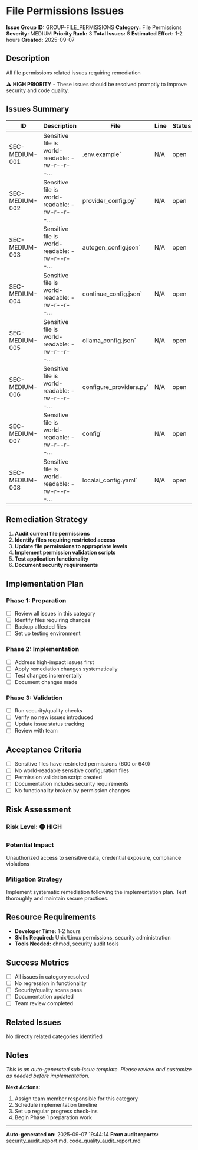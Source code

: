 # File Permissions Issues

**Issue Group ID:** GROUP-FILE_PERMISSIONS
**Category:** File Permissions
**Severity:** MEDIUM
**Priority Rank:** 3
**Total Issues:** 8
**Estimated Effort:** 1-2 hours
**Created:** 2025-09-07

## Description

All file permissions related issues requiring remediation

⚠️ **HIGH PRIORITY** - These issues should be resolved promptly to improve security and code quality.

## Issues Summary

| ID | Description | File | Line | Status |
|-----|-------------|------|------|--------|
| SEC-MEDIUM-001 | Sensitive file is world-readable: -rw-r--r--... | .env.example` | N/A | open |
| SEC-MEDIUM-002 | Sensitive file is world-readable: -rw-r--r--... | provider_config.py` | N/A | open |
| SEC-MEDIUM-003 | Sensitive file is world-readable: -rw-r--r--... | autogen_config.json` | N/A | open |
| SEC-MEDIUM-004 | Sensitive file is world-readable: -rw-r--r--... | continue_config.json` | N/A | open |
| SEC-MEDIUM-005 | Sensitive file is world-readable: -rw-r--r--... | ollama_config.json` | N/A | open |
| SEC-MEDIUM-006 | Sensitive file is world-readable: -rw-r--r--... | configure_providers.py` | N/A | open |
| SEC-MEDIUM-007 | Sensitive file is world-readable: -rw-r--r--... | config` | N/A | open |
| SEC-MEDIUM-008 | Sensitive file is world-readable: -rw-r--r--... | localai_config.yaml` | N/A | open |


## Remediation Strategy

1. **Audit current file permissions**
2. **Identify files requiring restricted access**
3. **Update file permissions to appropriate levels**
4. **Implement permission validation scripts**
5. **Test application functionality**
6. **Document security requirements**

## Implementation Plan

### Phase 1: Preparation
- [ ] Review all issues in this category
- [ ] Identify files requiring changes
- [ ] Backup affected files
- [ ] Set up testing environment

### Phase 2: Implementation
- [ ] Address high-impact issues first
- [ ] Apply remediation changes systematically
- [ ] Test changes incrementally
- [ ] Document changes made

### Phase 3: Validation
- [ ] Run security/quality checks
- [ ] Verify no new issues introduced
- [ ] Update issue status tracking
- [ ] Review with team

## Acceptance Criteria

- [ ] Sensitive files have restricted permissions (600 or 640)
- [ ] No world-readable sensitive configuration files
- [ ] Permission validation script created
- [ ] Documentation includes security requirements
- [ ] No functionality broken by permission changes

## Risk Assessment

### Risk Level: 🟡 HIGH

### Potential Impact
Unauthorized access to sensitive data, credential exposure, compliance violations

### Mitigation Strategy
Implement systematic remediation following the implementation plan. Test thoroughly and maintain secure practices.

## Resource Requirements

- **Developer Time:** 1-2 hours
- **Skills Required:** Unix/Linux permissions, security administration
- **Tools Needed:** chmod, security audit tools

## Success Metrics

- [ ] All issues in category resolved
- [ ] No regression in functionality
- [ ] Security/quality scans pass
- [ ] Documentation updated
- [ ] Team review completed

## Related Issues

No directly related categories identified

## Notes

*This is an auto-generated sub-issue template. Please review and customize as needed before implementation.*

**Next Actions:**
1. Assign team member responsible for this category
2. Schedule implementation timeline
3. Set up regular progress check-ins
4. Begin Phase 1 preparation work

---

**Auto-generated on:** 2025-09-07 19:44:14
**From audit reports:** security_audit_report.md, code_quality_audit_report.md
